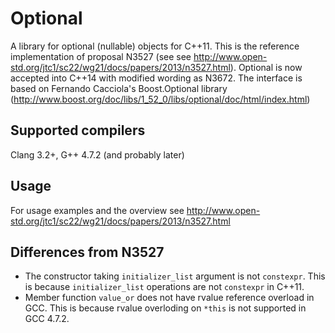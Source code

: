 Optional
========

A library for optional (nullable) objects for C++11. This is the reference implementation of proposal N3527 (see see http://www.open-std.org/jtc1/sc22/wg21/docs/papers/2013/n3527.html). Optional is now accepted into C++14 with modified wording as N3672. The interface is based on Fernando Cacciola's Boost.Optional library (http://www.boost.org/doc/libs/1_52_0/libs/optional/doc/html/index.html)


Supported compilers
-------------------

Clang 3.2+, G++ 4.7.2 (and probably later)


Usage
-----

For usage examples and the overview see http://www.open-std.org/jtc1/sc22/wg21/docs/papers/2013/n3527.html


Differences from N3527
----------------------

 - The constructor taking `initializer_list` argument is not `constexpr`. This is because `initializer_list` operations are not `constexpr` in C++11.
 - Member function `value_or` does not have rvalue reference overload in GCC. This is because rvalue overloding on `*this` is not supported in GCC 4.7.2. 
